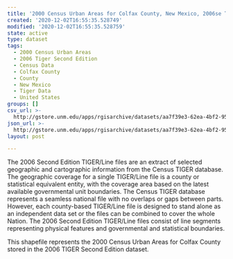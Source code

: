 ```yaml
---
title: '2000 Census Urban Areas for Colfax County, New Mexico, 2006se TIGER'
created: '2020-12-02T16:55:35.528749'
modified: '2020-12-02T16:55:35.528759'
state: active
type: dataset
tags:
  - 2000 Census Urban Areas
  - 2006 Tiger Second Edition
  - Census Data
  - Colfax County
  - County
  - New Mexico
  - Tiger Data
  - United States
groups: []
csv_url: >-
  http://gstore.unm.edu/apps/rgisarchive/datasets/aa7f39e3-62ea-4bf2-957c-7041c72920ed/tgr2006se_colf_urb00.derived.csv
json_url: >-
  http://gstore.unm.edu/apps/rgisarchive/datasets/aa7f39e3-62ea-4bf2-957c-7041c72920ed/tgr2006se_colf_urb00.derived.json
layout: post

---
```

The 2006 Second Edition TIGER/Line files are an extract of selected geographic and cartographic information from the Census TIGER database.  The geographic coverage for a single TIGER/Line file is a county or statistical equivalent entity, with the coverage area based on the latest available governmental unit boundaries. The Census TIGER database represents a seamless national file with no overlaps or gaps between parts.  However, each county-based TIGER/Line file is designed to stand alone as an independent data set or the files can be combined to cover the whole Nation.  The 2006 Second Edition  TIGER/Line files consist of line segments representing physical features and governmental and statistical boundaries.  

This shapefile represents the 2000 Census Urban Areas for Colfax County stored in the 2006 TIGER Second Edition dataset.
